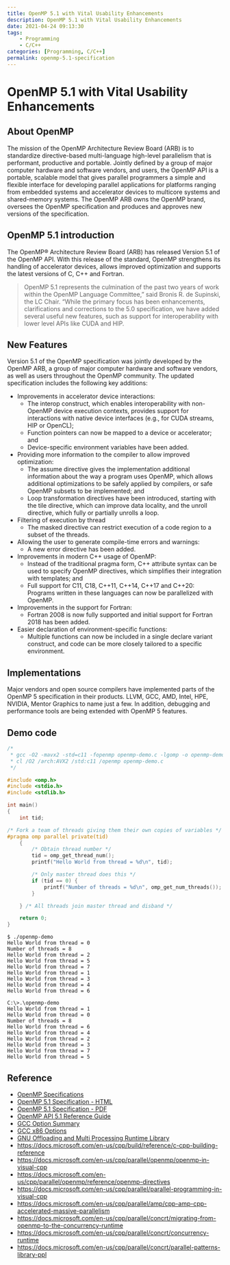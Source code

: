 ```yaml
---
title: OpenMP 5.1 with Vital Usability Enhancements
description: OpenMP 5.1 with Vital Usability Enhancements
date: 2021-04-24 09:13:30
tags:
    - Programming
    - C/C++
categories: [Programming, C/C++]
permalink: openmp-5.1-specification
---
```


# OpenMP 5.1 with Vital Usability Enhancements

## About OpenMP

The mission of the OpenMP Architecture Review Board (ARB) is to standardize directive-based multi-language high-level parallelism that is performant, productive and portable. Jointly defined by a group of major computer hardware and software vendors, and users, the OpenMP API is a portable, scalable model that gives parallel programmers a simple and flexible interface for developing parallel applications for platforms ranging from embedded systems and accelerator devices to multicore systems and shared-memory systems. The OpenMP ARB owns the OpenMP brand, oversees the OpenMP specification and produces and approves new versions of the specification.

## OpenMP 5.1 introduction

The OpenMP® Architecture Review Board (ARB) has released Version 5.1 of the OpenMP API. With this release of the standard, OpenMP strengthens its handling of accelerator devices, allows improved optimization and supports the latest versions of C, C++ and Fortran.

> OpenMP 5.1 represents the culmination of the past two years of work within the OpenMP Language Committee,” said Bronis R. de Supinski, the LC Chair. “While the primary focus has been enhancements, clarifications and corrections to the 5.0 specification, we have added several useful new features, such as support for interoperability with lower level APIs like CUDA and HIP.

## New Features

Version 5.1 of the OpenMP specification was jointly developed by the OpenMP ARB, a group of major computer hardware and software vendors, as well as users throughout the OpenMP community. The updated specification includes the following key additions:

+ Improvements in accelerator device interactions:
    - The interop construct, which enables interoperability with non-OpenMP device execution contexts, provides support for interactions with native device interfaces (e.g., for CUDA streams, HIP or OpenCL);
    - Function pointers can now be mapped to a device or accelerator; and
    - Device-specific environment variables have been added.
+ Providing more information to the compiler to allow improved optimization:
    - The assume directive gives the implementation additional information about the way a program uses OpenMP, which allows additional optimizations to be safely applied by compilers, or safe OpenMP subsets to be implemented; and
    - Loop transformation directives have been introduced, starting with the tile directive, which can improve data locality, and the unroll directive, which fully or partially unrolls a loop.
+ Filtering of execution by thread
    - The masked directive can restrict execution of a code region to a subset of the threads.
+ Allowing the user to generate compile-time errors and warnings:
    - A new error directive has been added.
+ Improvements in modern C++ usage of OpenMP:
    - Instead of the traditional pragma form, C++ attribute syntax can be used to specify OpenMP directives, which simplifies their integration with templates; and
    - Full support for C11, C18, C++11, C++14, C++17 and C++20: Programs written in these languages can now be parallelized with OpenMP.
+ Improvements in the support for Fortran:
    - Fortran 2008 is now fully supported and initial support for Fortran 2018 has been added.
+ Easier declaration of environment-specific functions:
    - Multiple functions can now be included in a single declare variant construct, and code can be more closely tailored to a specific environment.

## Implementations

Major vendors and open source compilers have implemented parts of the OpenMP 5 specification in their products. LLVM, GCC, AMD, Intel, HPE, NVIDIA, Mentor Graphics to name just a few. In addition, debugging and performance tools are being extended with OpenMP 5 features.

## Demo code

```c
/*
 * gcc -O2 -mavx2 -std=c11 -fopenmp openmp-demo.c -lgomp -o openmp-demo
 * cl /O2 /arch:AVX2 /std:c11 /openmp openmp-demo.c
 */

#include <omp.h>
#include <stdio.h>
#include <stdlib.h>

int main()
{
    int tid;

/* Fork a team of threads giving them their own copies of variables */
#pragma omp parallel private(tid)
    {
        /* Obtain thread number */
        tid = omp_get_thread_num();
        printf("Hello World from thread = %d\n", tid);

        /* Only master thread does this */
        if (tid == 0) {
            printf("Number of threads = %d\n", omp_get_num_threads());
        }

    } /* All threads join master thread and disband */

    return 0;
}
```

```console
$ ./openmp-demo
Hello World from thread = 0
Number of threads = 8
Hello World from thread = 2
Hello World from thread = 5
Hello World from thread = 7
Hello World from thread = 1
Hello World from thread = 3
Hello World from thread = 4
Hello World from thread = 6
```

```console
C:\>.\openmp-demo
Hello World from thread = 1
Hello World from thread = 0
Number of threads = 8
Hello World from thread = 6
Hello World from thread = 4
Hello World from thread = 2
Hello World from thread = 3
Hello World from thread = 7
Hello World from thread = 5
```

## Reference

+ [OpenMP Specifications](https://www.openmp.org/specifications/)
+ [OpenMP 5.1 Specification - HTML](https://www.openmp.org/spec-html/5.1/openmp.html)
+ [OpenMP 5.1 Specification - PDF](https://www.openmp.org/wp-content/uploads/OpenMP-API-Specification-5-1.pdf)
+ [OpenMP API 5.1 Reference Guide](https://www.openmp.org/wp-content/uploads/OpenMPRefCard-5.1-web.pdf)
+ [GCC Option Summary](https://gcc.gnu.org/onlinedocs/gcc/Option-Summary.html)
+ [GCC x86 Options](https://gcc.gnu.org/onlinedocs/gcc/x86-Options.html)
+ [GNU Offloading and Multi Processing Runtime Library](https://gcc.gnu.org/onlinedocs/libgomp/)
+ https://docs.microsoft.com/en-us/cpp/build/reference/c-cpp-building-reference
+ https://docs.microsoft.com/en-us/cpp/parallel/openmp/openmp-in-visual-cpp
+ https://docs.microsoft.com/en-us/cpp/parallel/openmp/reference/openmp-directives
+ https://docs.microsoft.com/en-us/cpp/parallel/parallel-programming-in-visual-cpp
+ https://docs.microsoft.com/en-us/cpp/parallel/amp/cpp-amp-cpp-accelerated-massive-parallelism
+ https://docs.microsoft.com/en-us/cpp/parallel/concrt/migrating-from-openmp-to-the-concurrency-runtime
+ https://docs.microsoft.com/en-us/cpp/parallel/concrt/concurrency-runtime
+ https://docs.microsoft.com/en-us/cpp/parallel/concrt/parallel-patterns-library-ppl
